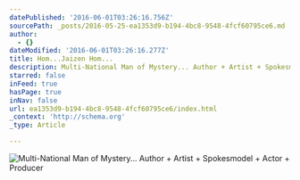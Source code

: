 ```yaml
---
datePublished: '2016-06-01T03:26:16.756Z'
sourcePath: _posts/2016-05-25-ea1353d9-b194-4bc8-9548-4fcf60795ce6.md
author:
  - {}
dateModified: '2016-06-01T03:26:16.277Z'
title: Hom...Jaizen Hom...
description: Multi-National Man of Mystery... Author + Artist + Spokesmodel + Actor + Producer
starred: false
inFeed: true
hasPage: true
inNav: false
url: ea1353d9-b194-4bc8-9548-4fcf60795ce6/index.html
_context: 'http://schema.org'
_type: Article

---
```

![Multi-National Man of Mystery... Author + Artist + Spokesmodel + Actor + Producer](https://the-grid-user-content.s3-us-west-2.amazonaws.com/68512221-6f69-49fc-a2ab-5fb2371877a3.jpg)